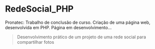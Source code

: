 # RedeSocial_PHP
Pronatec: Trabalho de conclusão de curso. Criação de uma página web, desenvolvida em PHP. Página em desenvolvimento...


> Desenvolvimento prático de um projeto de uma rede social para compartilhar fotos
